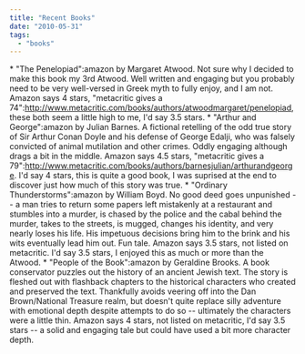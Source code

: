 ```yaml
---
title: "Recent Books"
date: "2010-05-31"
tags: 
  - "books"
---
```


\* "The Penelopiad":amazon by Margaret Atwood. Not sure why I decided to make this book my 3rd Atwood. Well written and engaging but you probably need to be very well-versed in Greek myth to fully enjoy, and I am not. Amazon says 4 stars, "metacritic gives a 74":http://www.metacritic.com/books/authors/atwoodmargaret/penelopiad, these both seem a little high to me, I'd say 3.5 stars. \* "Arthur and George":amazon by Julian Barnes. A fictional retelling of the odd true story of Sir Arthur Conan Doyle and his defense of George Edalji, who was falsely convicted of animal mutilation and other crimes. Oddly engaging although drags a bit in the middle. Amazon says 4.5 stars, "metacritic gives a 79":http://www.metacritic.com/books/authors/barnesjulian/arthurandgeorge. I'd say 4 stars, this is quite a good book, I was suprised at the end to discover just how much of this story was true. \* "Ordinary Thunderstorms":amazon by William Boyd. No good deed goes unpunished -- a man tries to return some papers left mistakenly at a restaurant and stumbles into a murder, is chased by the police and the cabal behind the murder, takes to the streets, is mugged, changes his identity, and very nearly loses his life. His impetuous decisions bring him to the brink and his wits eventually lead him out. Fun tale. Amazon says 3.5 stars, not listed on metacritic. I'd say 3.5 stars, I enjoyed this as much or more than the Atwood. \* "People of the Book":amazon by Geraldine Brooks. A book conservator puzzles out the history of an ancient Jewish text. The story is fleshed out with flashback chapters to the historical characters who created and preserved the text. Thankfully avoids veering off into the Dan Brown/National Treasure realm, but doesn't quite replace silly adventure with emotional depth despite attempts to do so -- ultimately the characters were a little thin. Amazon says 4 stars, not listed on metacritic, I'd say 3.5 stars -- a solid and engaging tale but could have used a bit more character depth.
